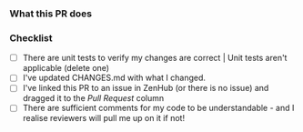 ### What this PR does

### Checklist

-   [ ] There are unit tests to verify my changes are correct | Unit tests aren't applicable (delete one)
-   [ ] I've updated CHANGES.md with what I changed.
-   [ ] I've linked this PR to an issue in ZenHub (or there is no issue) and dragged it to the _Pull Request_ column
-   [ ] There are sufficient comments for my code to be understandable - and I realise reviewers will pull me up on it if not!
